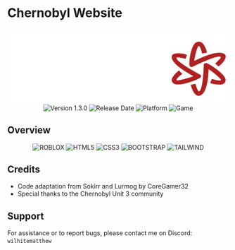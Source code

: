 # Chernobyl Website 

<div align="center">
  <img src="./src/assets/images/azda.png" alt="Chernobyl Logo" />
  <br>
  <img src="https://img.shields.io/badge/Version-1.3.0-blue" alt="Version 1.3.0" />
  <img src="https://img.shields.io/badge/Release-March%2019%2C%202025-green" alt="Release Date" />
  <img src="https://img.shields.io/badge/ROBLOX-777BB4?style=for-the-badge&logo=ROBLOX&logoColor=white" alt="Platform" />
  <img src="https://img.shields.io/badge/Game-NR2003-red" alt="Game" />
</div>

## Overview

<div align="center">
  <img src="https://img.shields.io/badge/ROBLOX-777BB4?style=for-the-badge&logo=ROBLOX&logoColor=white" alt="ROBLOX" />
  <img src="https://img.shields.io/badge/HTML5-E34F26?style=for-the-badge&logo=html5&logoColor=white" alt="HTML5" />
  <img src="https://img.shields.io/badge/CSS3-1572B6?style=for-the-badge&logo=css3&logoColor=white" alt="CSS3" />
    <img src="https://img.shields.io/badge/BOOTSTRAP-1572B6?style=for-the-badge&logo=BOOTSTRAP&logoColor=white" alt="BOOTSTRAP" />
    <img src="https://img.shields.io/badge/Tailwind_CSS-grey?style=for-the-badge&logo=tailwind-css&logoColor=38B2AC" alt="TAILWIND" />
</div>

## Credits

- Code adaptation from Sokirr and Lurmog by CoreGamer32
- Special thanks to the Chernobyl Unit 3 community

## Support

For assistance or to report bugs, please contact me on Discord: `wilhitematthew`

